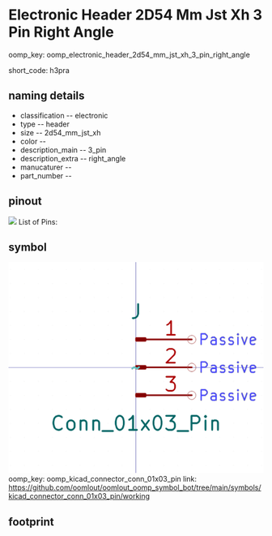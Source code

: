 # Electronic Header 2D54 Mm Jst Xh 3 Pin Right Angle
oomp_key: oomp_electronic_header_2d54_mm_jst_xh_3_pin_right_angle  

short_code: h3pra
## naming details
* classification -- electronic
* type -- header
* size -- 2d54_mm_jst_xh
* color -- 
* description_main -- 3_pin
* description_extra -- right_angle
* manucaturer -- 
* part_number -- 
## pinout
![](working_pinout_600.png)
List of Pins:

## symbol

![](symbol/0/working/working_600.png)  
oomp_key: oomp_kicad_connector_conn_01x03_pin
link: https://github.com/oomlout/oomlout_oomp_symbol_bot/tree/main/symbols/kicad_connector_conn_01x03_pin/working


## footprint
